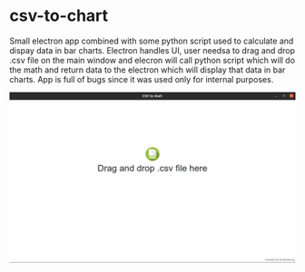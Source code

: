 # csv-to-chart

Small electron app combined with some python script used to calculate and dispay data in bar charts.
Electron handles UI, user needsa to drag and drop .csv file on the main window and elecron will call python script which will do the math and return data to the electron which will display that data in bar charts.
App is full of bugs since it was used only for internal purposes.

![Alt text](example.png?raw=true "Example")
